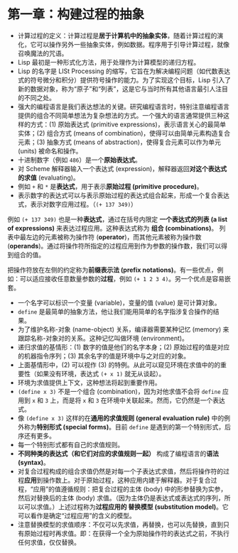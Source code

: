 # 第一章：构建过程的抽象

* 计算过程的定义：计算过程是**居于计算机中的抽象实体**，随着计算过程的演化，它可以操作另外一些抽象实体，例如数据。程序用于引导计算过程，就像召唤魔法的咒语。
* Lisp 最初是一种形式化方法，用于处理作为计算模型的递归方程。
* Lisp 的名字是 LISt Processing 的缩写，它旨在为解决编程问题（如代数表达式的符号微分和积分）提供符号操作的能力。为了实现这个目标，Lisp 引入了新的数据对象，称为“原子”和“列表”，这是它与当时所有其他语言最引人注目的不同之处。
* 强大的编程语言是我们表达想法的关键。研究编程语言时，特别注意编程语言提供的组合不同简单想法为复杂想法的方式。一个强大的语言通常提供三种这样的方式：(1) 原始表达式 (primitive expressions)，表示语言关心的最简单实体；(2) 组合方式 (means of combination)，使得可以由简单元素构造复合元素；(3) 抽象方式 (means of abstraction)，使得复合元素可以作为单元 (units) 被命名和操作。
* 十进制数字（例如 `486`）是一个**原始表达式**。
* 对 Scheme 解释器输入一个表达式 (expression)，解释器返回**对这个表达式的求值** (evaluating)。
* 例如 `+` 和 `*` 是**表达式**，用于表示**原始过程 (primitive procedure)**。
* 表示数字的表达式可以与表示原始过程的表达式组合起来，形成一个复合表达式，表示对数字应用过程。（`(+ 137 349)`）

例如 `(+ 137 349)` 也是一种**表达式**，通过在括号内限定 **一个表达式的列表 (a list of expressions)** 来表达过程应用。这种表达式称为 **组合 (combinations)**。
列表中最左边的元素被称为操作符 (**operator**)，而其他元素被称为操作数 (**operands**)。通过将操作符所指定的过程应用到作为参数的操作数，我们可以得到组合的值。

把操作符放在左侧的约定称为**前缀表示法 (prefix notations)**。有一些优点，例如：可以适应接收任意数量参数的**过程**，例如 `(+ 1 2 3 4)`。另一个优点是容易嵌套。

* 一个名字可以标识一个变量 (variable)，变量的值 (value) 是可计算对象。
* `define` 是最简单的抽象方法，他让我们能用简单的名字指涉复合操作的结果。
* 为了维护名称-对象 (name-object) 关系，编译器需要某种记忆 (memory) 来跟踪名称-对象对的关系。这种记忆叫做环境 (environment)。
* 递归求值的基情形：(1) 数字的值是他们的名字本身；(2) 原始过程的值是对应的机器指令序列；(3) 其余名字的值是环境中与之对应的对象。
* 上面基情形中，(2) 可以视作 (3) 的特例。从此可以窥见环境在求值中的的重要性（如果没有环境，表达式 `(+ x 1)` 就无从谈起）。
* 环境为求值提供上下文，这种想法将起到重要作用。
* `(define x 3)` 不是一个组合 (combination)，因为对他求值不会将 `define` 应用到 `x` 和 `3` 上，而是将 `x` 和 `3` 在环境中关联起来。然而，它仍然是一个表达式。
* 像 `(define x 3)` 这样的在**通用的求值规则 (general evaluation rule)** 中的例外称为**特别形式 (special forms)**。目前 `define` 是遇到的第一个特别形式，后序还有更多。
* 每一个特别形式都有自己的求值规则。
* **不同种类的表达式（和它们对应的求值规则一起）** 构成了编程语言的**语法 (syntax)**。
* 对复合过程构成的组合求值仍然是对每一个子表达式求值，然后将操作符的过程**应用**到操作数上。对于原始过程，这种应用内建于解释器。对于复合过程，“应用”的值遵循规则：把复合过程的主体 (body) 中的形参替换为实参，然后对替换后的主体 (body) 求值。（因为主体仍是表达式或表达式的序列，所以可以求值。）上述过程称为**过程应用的 替换模型 (substitution model)**。它可以看作是确定“过程应用”的含义的模型。
* 注意替换模型的求值顺序：不仅可以先求值，再替换，也可以先替换，直到只有原始过程时再求值。即：在获得一个全为原始操作符的表达式之前，不执行任何求值，仅仅替换。
